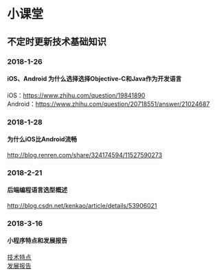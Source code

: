# 小课堂
## 不定时更新技术基础知识

### 2018-1-26

#### iOS、Android 为什么选择选择Objective-C和Java作为开发语言
iOS：https://www.zhihu.com/question/19841890 <br>
Android：https://www.zhihu.com/question/20718551/answer/21024687 <br>

### 2018-1-28
#### 为什么iOS比Android流畅
http://blog.renren.com/share/324174594/11527590273

### 2018-2-21
#### 后端编程语言选型概述
http://blog.csdn.net/kenkao/article/details/53906021

### 2018-3-16
#### 小程序特点和发展报告
[技术特点](http://www.360doc.com/content/17/0103/03/7972755_619648599.shtml)  
[发展报告](http://www.aldzs.com/assets/analysis/analysis_12.pdf)
